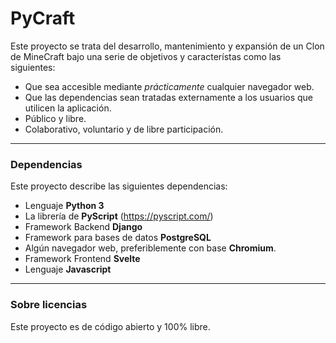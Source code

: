 # PyCraft
 
Este proyecto se trata del desarrollo, mantenimiento y expansión de un Clon de MineCraft bajo una serie de objetivos y característas como las siguientes:

- Que sea accesible mediante *prácticamente* cualquier navegador web.
- Que las dependencias sean tratadas externamente a los usuarios que utilicen la aplicación.
- Público y libre.
- Colaborativo, voluntario y de libre participación.

---
### Dependencias
Este proyecto describe las siguientes dependencias:
 - Lenguaje **Python 3**
 - La librería de **PyScript** (https://pyscript.com/)
 - Framework Backend **Django**
 - Framework para bases de datos **PostgreSQL**
 - Algún navegador web, preferiblemente con base **Chromium**.
 - Framework Frontend **Svelte**
 - Lenguaje **Javascript**

---
### Sobre licencias

Este proyecto es de código abierto y 100% libre.